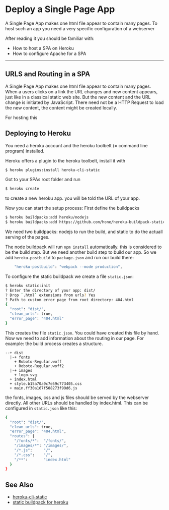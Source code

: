 Deploy a Single Page App
=======================

A Single Page App makes one html file appear
to contain many pages.  To host such an app
you need a very specific configuration of a webserver 

After reading it you should be familiar with:

* How to host a SPA on Heroku
* How to configure Apache for a SPA


---------------------------------------------------------------------------

URLS and Routing in a SPA
---------

A Single Page App makes one html file appear
to contain many pages.  When a users clicks on a link
the URL changes and new content appears, just like
in a classical static web site.  But the new
content and the URL change is initiated by JavaScript.
There need not be a HTTP Request to load the new
content, the content might be created locally.

For hosting this 


Deploying to Heroku
-------------------

You need a heroku account and the heroku toolbelt (= command line program) installed.

Heroku offers a plugin to the heroku toolbelt, install it with

```sh
$ heroku plugins:install heroku-cli-static
```

Got to your SPAs root folder and run

```sh
$ heroku create
```

to create a new heroku app.  you will be told the URL of your app.

Now you can start the setup process: First define the buildpacks

```sh
$ heroku buildpacks:add heroku/nodejs
$ heroku buildpacks:add https://github.com/hone/heroku-buildpack-static
```

We need two buildpacks: nodejs to run the build, and static to do
the actuall serving of the pages.  

The node buildpack will run `npm install` automatically.
this is considered to be the build step. But we need another
build step to build our app. So we add `heroku-postbuild` 
to `package.json` and run our build there:

```sh
    "heroku-postbuild": "webpack --mode production",
```


To configure the static buildpack we create a file `static.json`:

```sh
$ heroku static:init
? Enter the directory of your app: dist/
? Drop `.html` extensions from urls? Yes
? Path to custom error page from root directory: 404.html
{
  "root": "dist/",
  "clean_urls": true,
  "error_page": "404.html"
}
```

This creates the file `static.json`. You could have created this file
by hand. Now we need to add information about the routing in our page.
For example: the build process creates a structure.

```
--+ dist
  |-+ fonts
    + Roboto-Regular.woff
    + Roboto-Regular.woff2
  |-+ images
    + logo.svg
  + index.html
  + style.b15a70a9c7e59c773405.css
  + main.ff30a167f508273f99d6.js
```

the fonts, images, css and js files should be served by the webserver directly.  All other URLs should be handled by index.html. This can be configured in `static.json` like this:

```sh
{
  "root": "dist/",
  "clean_urls": true,
  "error_page": "404.html",
  "routes": {
    "/fonts/*":  "/fonts/",
    "/images/*": "/images/",
    "/*.js":     "/",
    "/*.css":    "/",
    "/**":       "index.html"
  }  
}
```



See Also
--------

* [heroku-cli-static](https://www.npmjs.com/package/heroku-cli-static)
* [static buildpack for heroku](https://github.com/heroku/heroku-buildpack-static)
